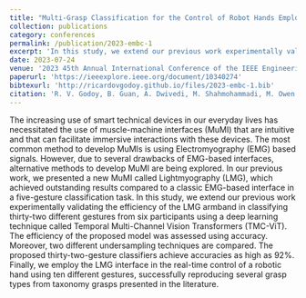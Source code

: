 ```yaml
---
title: "Multi-Grasp Classification for the Control of Robot Hands Employing Transformers and Lightmyography Signals"
collection: publications
category: conferences
permalink: /publication/2023-embc-1
excerpt: 'In this study, we extend our previous work experimentally validating the efficiency of the LMG armband in classifying thirty-two different gestures from six participants using a deep learning technique called Temporal Multi-Channel Vision Transformers (TMC-ViT)'
date: 2023-07-24
venue: '2023 45th Annual International Conference of the IEEE Engineering in Medicine & Biology Society (EMBC)'
paperurl: 'https://ieeexplore.ieee.org/document/10340274'
bibtexurl: 'http://ricardovgodoy.github.io/files/2023-embc-1.bib'
citation: 'R. V. Godoy, B. Guan, A. Dwivedi, M. Shahmohammadi, M. Owen and M. Liarokapis, "Multi-Grasp Classification for the Control of Robot Hands Employing Transformers and Lightmyography Signals," 2023 45th Annual International Conference of the IEEE Engineering in Medicine & Biology Society (EMBC), Sydney, Australia, 2023, pp. 1-6, doi: 10.1109/EMBC40787.2023.10340274.'
---
```


The increasing use of smart technical devices in our everyday lives has necessitated the use of muscle-machine interfaces (MuMI) that are intuitive and that can facilitate immersive interactions with these devices. The most common method to develop MuMIs is using Electromyography (EMG) based signals. However, due to several drawbacks of EMG-based interfaces, alternative methods to develop MuMI are being explored. In our previous work, we presented a new MuMI called Lightmyography (LMG), which achieved outstanding results compared to a classic EMG-based interface in a five-gesture classification task. In this study, we extend our previous work experimentally validating the efficiency of the LMG armband in classifying thirty-two different gestures from six participants using a deep learning technique called Temporal Multi-Channel Vision Transformers (TMC-ViT). The efficiency of the proposed model was assessed using accuracy. Moreover, two different undersampling techniques are compared. The proposed thirty-two-gesture classifiers achieve accuracies as high as 92%. Finally, we employ the LMG interface in the real-time control of a robotic hand using ten different gestures, successfully reproducing several grasp types from taxonomy grasps presented in the literature.
